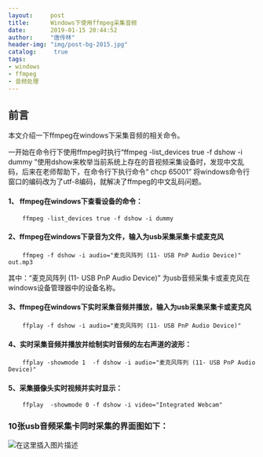 ```yaml
---
layout:		post
title: 		Windows下使用ffmpeg采集音频
date: 		2019-01-15 20:44:52
author:		"唐传林"
header-img: "img/post-bg-2015.jpg"
catalog:	 true
tags:
- windows
- ffmpeg
- 音频处理
---
```

##  前言

本文介绍一下ffmpeg在windows下采集音频的相关命令。

一开始在命令行下使用ffmpeg时执行“ffmpeg -list_devices true -f dshow -i dummy
”使用dshow来枚举当前系统上存在的音视频采集设备时，发现中文乱码，后来在老师帮助下，在命令行下执行命令“ chcp 65001”
将windows命令行窗口的编码改为了utf-8编码，就解决了ffmpeg的中文乱码问题。

####  1、 ffmpeg在windows下查看设备的命令：

    
```    
    ffmpeg -list_devices true -f dshow -i dummy 
```    

####  2、ffmpeg在windows下录音为文件，输入为usb采集采集卡或麦克风

    
```    
    ffmpeg -f dshow -i audio="麦克风阵列 (11- USB PnP Audio Device)" out.mp3
```    

其中：“麦克风阵列 (11- USB PnP Audio Device)” 为usb音频采集卡或麦克风在windows设备管理器中的设备名称。

####  3、ffmpeg在windows下实时采集音频并播放，输入为usb采集采集卡或麦克风

    
```    
    ffplay -f dshow -i audio="麦克风阵列 (11- USB PnP Audio Device)"
```    

####  4、实时采集音频并播放并绘制实时音频的左右声道的波形：

    
```    
    ffplay -showmode 1  -f dshow -i audio="麦克风阵列 (11- USB PnP Audio Device)"
```    

####  5、采集摄像头实时视频并实时显示：

    
```    
    ffplay  -showmode 0 -f dshow -i video="Integrated Webcam"
```    

  

###  10张usb音频采集卡同时采集的界面图如下：

![在这里插入图片描述](https://img-blog.csdnimg.cn/20190115204411113.jpg)

